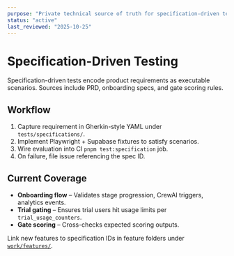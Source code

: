 ```yaml
---
purpose: "Private technical source of truth for specification-driven testing"
status: "active"
last_reviewed: "2025-10-25"
---
```


# Specification-Driven Testing

Specification-driven tests encode product requirements as executable scenarios. Sources include PRD, onboarding specs, and gate scoring rules.

## Workflow

1. Capture requirement in Gherkin-style YAML under `tests/specifications/`.
2. Implement Playwright + Supabase fixtures to satisfy scenarios.
3. Wire evaluation into CI `pnpm test:specification` job.
4. On failure, file issue referencing the spec ID.

## Current Coverage

- **Onboarding flow** – Validates stage progression, CrewAI triggers, analytics events.
- **Trial gating** – Ensures trial users hit usage limits per `trial_usage_counters`.
- **Gate scoring** – Cross-checks expected scoring outputs.

Link new features to specification IDs in feature folders under [`work/features/`](../work/features/).
